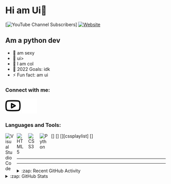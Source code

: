 # Hi am Ui👋 

[![YouTube Channel Subscribers](https://img.shields.io/youtube/channel/subscribers/UCr1RzKF7v4gxIIOtGaS4Ygw?logo=youtube&logoColor=red&style=for-the-badge)]
[![Website](https://img.shields.io/website?label=ghostt.ga&style=for-the-badge&url=https%3A%2F%2Fcodestackr.com)](https://ghostt.ga)





## Am a python dev

- 🔭 am sexy
- 🌱 ui>
- 👯 I am col
- 🥅 2022 Goals: idk
- ⚡ Fun fact: am ui

### Connect with me:


[![website](./img/youtube-light.svg)](https://www.youtube.com/channel/UCr1RzKF7v4gxIIOtGaS4Ygw#gh-light-mode-only)
[![website](./img/youtube-dark.svg)](https://www.youtube.com/channel/UCr1RzKF7v4gxIIOtGaS4Ygw#gh-dark-mode-only)

### Languages and Tools:

[<img align="left" alt="Visual Studio Code" width="26px" src="https://cdn.jsdelivr.net/gh/devicons/devicon/icons/vscode/vscode-original.svg" style="padding-right:10px;" />]
[<img align="left" alt="HTML5" width="26px" src="https://cdn.jsdelivr.net/gh/devicons/devicon/icons/html5/html5-original.svg" style="padding-right:10px;" />]
[<img align="left" alt="CSS3" width="26px" src="https://cdn.jsdelivr.net/gh/devicons/devicon/icons/css3/css3-original.svg" style="padding-right:10px;" />][cssplaylist]
[<img align="left" alt="Python" width="26px" src="https://upload.wikimedia.org/wikipedia/commons/thumb/c/c3/Python-logo-notext.svg/1200px-Python-logo-notext.svg.png" style="padding-right:10px;" />]



<br />
<br />

---


---

<details>
  <summary>:zap: Recent GitHub Activity</summary>

</details>

<details>
  <summary>:zap: GitHub Stats</summary>

  <img align="left" alt="codeSTACKr's GitHub Stats" src="https://github-readme-stats.vercel.app/api?username=codeSTACKr&show_icons=true&hide_border=false&title_color=ff652f&icon_color=FFE400&bg_color=09131B&text_color=ffffff&border_color=0c1a25" />

</details>
